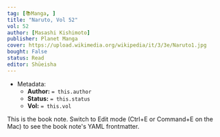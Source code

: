 ```yaml
---
tag: [📚Manga, ]
title: "Naruto, Vol 52"
vol: 52
author: [Masashi Kishimoto]
publisher: Planet Manga
cover: https://upload.wikimedia.org/wikipedia/it/3/3e/Naruto1.jpg
bought: False
status: Read
editor: Shūeisha
---
```



- Metadata:
	- **Author:** `= this.author`
	- **Status:** `= this.status`
	- **Vol:** `= this.vol`

This is the book note. Switch to Edit mode (Ctrl+E or Command+E on the Mac) to see the book note's YAML frontmatter.
